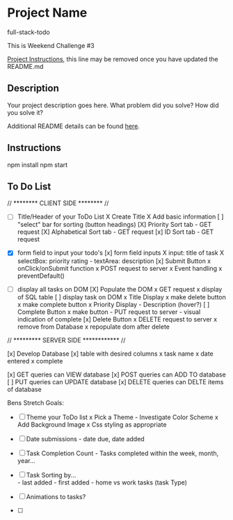 # Project Name

full-stack-todo 

This is Weekend Challenge #3

[Project Instructions](./INSTRUCTIONS.md), this line may be removed once you have updated the README.md

## Description

Your project description goes here. What problem did you solve? How did you solve it?

Additional README details can be found [here](https://github.com/PrimeAcademy/readme-template/blob/master/README.md).

## Instructions

npm install
npm start

## To Do List

 
 // ********   CLIENT SIDE   ******** // 

 - [ ] Title/Header of your ToDo List
        X Create Title
        X Add basic information
        [ ] "select" bar for sorting (button headings)
            [X] Priority Sort tab
                - GET request
            [X] Alphabetical Sort tab
                - GET request
            [x] ID Sort tab
                - GET request

 - [x] form field to input your todo's
        [x] form field inputs
            X input: title of task
            X selectBox: priority rating
            - textArea: description 
        [x] Submit Button
            x onClick/onSubmit function
            x POST request to server
            x Event handling
            x preventDefault()

 - [ ] display all tasks on DOM
        [X] Populate the DOM
            x GET request
            x display of SQL table
        [ ] display task on DOM
            x Title Display
            x make delete button
            x make complete button
            x Priority Display
            - Description (hover?)
            [ ] Complete Button
                x make button
                - PUT request to server
                - visual indication of complete
            [x] Delete Button
                x DELETE request to server
                x remove from Database
                x repopulate dom after delete

// *********   SERVER SIDE   ************ //

[x] Develop Database
    [x] table with desired columns
        x task name
        x date entered
        x complete
        
[x] GET queries can VIEW database
[x] POST queries can ADD TO database
[ ] PUT queries can UPDATE database
[x] DELETE queries can DELTE items of database

 



Bens Stretch Goals:

- [ ] Theme your ToDo list
        x Pick a Theme
        - Investigate Color Scheme
        x Add Background Image
        x Css styling as appropriate

 - [ ] Date submissions
        - date due, date added
 - [ ] Task Completion Count
        - Tasks completed within the week, month, year...
 - [ ] Task Sorting by...  
        - last added
        - first added
        - home vs work tasks (task Type)
 - [ ] Animations to tasks?
 - [ ] 

 

